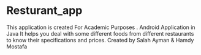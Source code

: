# Resturant_app
This application is created For Academic Purposes . Android Application in Java It helps you deal with some different foods from different restaurants to know their specifications and prices. Created by Salah Ayman &amp; Hamdy Mostafa
